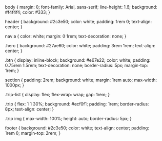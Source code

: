 body {
  margin: 0;
  font-family: Arial, sans-serif;
  line-height: 1.6;
  background: #f4f4f4;
  color: #333;
}

header {
  background: #2c3e50;
  color: white;
  padding: 1rem 0;
  text-align: center;
}

nav a {
  color: white;
  margin: 0 1rem;
  text-decoration: none;
}

.hero {
  background: #27ae60;
  color: white;
  padding: 3rem 1rem;
  text-align: center;
}

.btn {
  display: inline-block;
  background: #e67e22;
  color: white;
  padding: 0.75rem 1.5rem;
  text-decoration: none;
  border-radius: 5px;
  margin-top: 1rem;
}

section {
  padding: 2rem;
  background: white;
  margin: 1rem auto;
  max-width: 1000px;
}

.trip-list {
  display: flex;
  flex-wrap: wrap;
  gap: 1rem;
}

.trip {
  flex: 1 1 30%;
  background: #ecf0f1;
  padding: 1rem;
  border-radius: 8px;
  text-align: center;
}

.trip img {
  max-width: 100%;
  height: auto;
  border-radius: 5px;
}

footer {
  background: #2c3e50;
  color: white;
  text-align: center;
  padding: 1rem 0;
  margin-top: 2rem;
}
